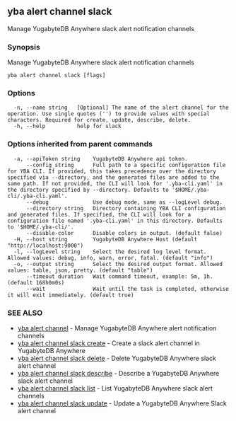 ## yba alert channel slack

Manage YugabyteDB Anywhere slack alert notification channels

### Synopsis

Manage YugabyteDB Anywhere slack alert notification channels 

```
yba alert channel slack [flags]
```

### Options

```
  -n, --name string   [Optional] The name of the alert channel for the operation. Use single quotes ('') to provide values with special characters. Required for create, update, describe, delete.
  -h, --help          help for slack
```

### Options inherited from parent commands

```
  -a, --apiToken string    YugabyteDB Anywhere api token.
      --config string      Full path to a specific configuration file for YBA CLI. If provided, this takes precedence over the directory specified via --directory, and the generated files are added to the same path. If not provided, the CLI will look for '.yba-cli.yaml' in the directory specified by --directory. Defaults to '$HOME/.yba-cli/.yba-cli.yaml'.
      --debug              Use debug mode, same as --logLevel debug.
      --directory string   Directory containing YBA CLI configuration and generated files. If specified, the CLI will look for a configuration file named '.yba-cli.yaml' in this directory. Defaults to '$HOME/.yba-cli/'.
      --disable-color      Disable colors in output. (default false)
  -H, --host string        YugabyteDB Anywhere Host (default "http://localhost:9000")
  -l, --logLevel string    Select the desired log level format. Allowed values: debug, info, warn, error, fatal. (default "info")
  -o, --output string      Select the desired output format. Allowed values: table, json, pretty. (default "table")
      --timeout duration   Wait command timeout, example: 5m, 1h. (default 168h0m0s)
      --wait               Wait until the task is completed, otherwise it will exit immediately. (default true)
```

### SEE ALSO

* [yba alert channel](yba_alert_channel.md)	 - Manage YugabyteDB Anywhere alert notification channels
* [yba alert channel slack create](yba_alert_channel_slack_create.md)	 - Create a slack alert channel in YugabyteDB Anywhere
* [yba alert channel slack delete](yba_alert_channel_slack_delete.md)	 - Delete YugabyteDB Anywhere slack alert channel
* [yba alert channel slack describe](yba_alert_channel_slack_describe.md)	 - Describe a YugabyteDB Anywhere slack alert channel
* [yba alert channel slack list](yba_alert_channel_slack_list.md)	 - List YugabyteDB Anywhere slack alert channels
* [yba alert channel slack update](yba_alert_channel_slack_update.md)	 - Update a YugabyteDB Anywhere Slack alert channel

